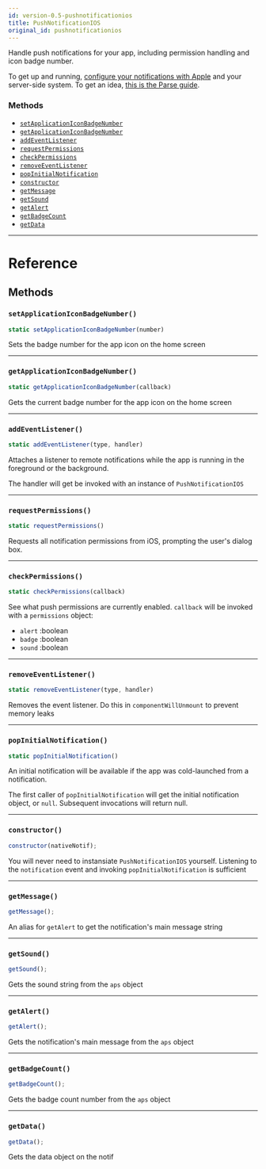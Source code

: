 ```yaml
---
id: version-0.5-pushnotificationios
title: PushNotificationIOS
original_id: pushnotificationios
---
```


Handle push notifications for your app, including permission handling and icon badge number.

To get up and running, [configure your notifications with Apple](https://developer.apple.com/library/ios/documentation/IDEs/Conceptual/AppDistributionGuide/ConfiguringPushNotifications/ConfiguringPushNotifications.html) and your server-side system. To get an idea, [this is the Parse guide](https://parse.com/tutorials/ios-push-notifications).

### Methods

- [`setApplicationIconBadgeNumber`](pushnotificationios.md#setapplicationiconbadgenumber)
- [`getApplicationIconBadgeNumber`](pushnotificationios.md#getapplicationiconbadgenumber)
- [`addEventListener`](pushnotificationios.md#addeventlistener)
- [`requestPermissions`](pushnotificationios.md#requestpermissions)
- [`checkPermissions`](pushnotificationios.md#checkpermissions)
- [`removeEventListener`](pushnotificationios.md#removeeventlistener)
- [`popInitialNotification`](pushnotificationios.md#popinitialnotification)
- [`constructor`](pushnotificationios.md#constructor)
- [`getMessage`](pushnotificationios.md#getmessage)
- [`getSound`](pushnotificationios.md#getsound)
- [`getAlert`](pushnotificationios.md#getalert)
- [`getBadgeCount`](pushnotificationios.md#getbadgecount)
- [`getData`](pushnotificationios.md#getdata)

---

# Reference

## Methods

### `setApplicationIconBadgeNumber()`

```javascript
static setApplicationIconBadgeNumber(number)
```

Sets the badge number for the app icon on the home screen

---

### `getApplicationIconBadgeNumber()`

```javascript
static getApplicationIconBadgeNumber(callback)
```

Gets the current badge number for the app icon on the home screen

---

### `addEventListener()`

```javascript
static addEventListener(type, handler)
```

Attaches a listener to remote notifications while the app is running in the foreground or the background.

The handler will get be invoked with an instance of `PushNotificationIOS`

---

### `requestPermissions()`

```javascript
static requestPermissions()
```

Requests all notification permissions from iOS, prompting the user's dialog box.

---

### `checkPermissions()`

```javascript
static checkPermissions(callback)
```

See what push permissions are currently enabled. `callback` will be invoked with a `permissions` object:

- `alert` :boolean
- `badge` :boolean
- `sound` :boolean

---

### `removeEventListener()`

```javascript
static removeEventListener(type, handler)
```

Removes the event listener. Do this in `componentWillUnmount` to prevent memory leaks

---

### `popInitialNotification()`

```javascript
static popInitialNotification()
```

An initial notification will be available if the app was cold-launched from a notification.

The first caller of `popInitialNotification` will get the initial notification object, or `null`. Subsequent invocations will return null.

---

### `constructor()`

```javascript
constructor(nativeNotif);
```

You will never need to instansiate `PushNotificationIOS` yourself. Listening to the `notification` event and invoking `popInitialNotification` is sufficient

---

### `getMessage()`

```javascript
getMessage();
```

An alias for `getAlert` to get the notification's main message string

---

### `getSound()`

```javascript
getSound();
```

Gets the sound string from the `aps` object

---

### `getAlert()`

```javascript
getAlert();
```

Gets the notification's main message from the `aps` object

---

### `getBadgeCount()`

```javascript
getBadgeCount();
```

Gets the badge count number from the `aps` object

---

### `getData()`

```javascript
getData();
```

Gets the data object on the notif
